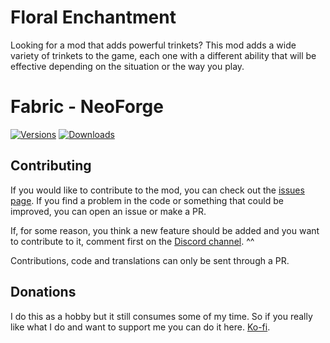 # Floral Enchantment

Looking for a mod that adds powerful trinkets? This mod adds a wide variety of trinkets to the game, each one with a different ability that will be effective depending on the situation or the way you play.

# Fabric - NeoForge

[![Versions](https://cf.way2muchnoise.eu/versions/541466.svg)](https://www.curseforge.com/minecraft/mc-mods/nameless-trinkets) [![Downloads](http://cf.way2muchnoise.eu/full_541466_downloads.svg)](https://www.curseforge.com/minecraft/mc-mods/nameless-trinkets)

## Contributing

If you would like to contribute to the mod, you can check out the [issues page](https://github.com/Cozary/nameless-trinkets/issues). If you find a problem in the code or something that could be improved, you can open an issue or make a PR.

If, for some reason, you think a new feature should be added and you want to contribute to it, comment first on the [Discord channel](https://discord.com/invite/eGWSpyDyty). ^^

Contributions, code and translations can only be sent through a PR.

## Donations

I do this as a hobby but it still consumes some of my time. So if you really like what I do and want to support me you can do it here. [Ko-fi](https://ko-fi.com/cozary).